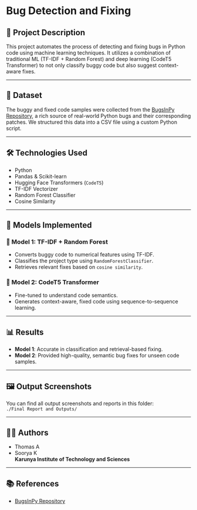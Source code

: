 # Bug Detection and Fixing

## 📌 Project Description
This project automates the process of detecting and fixing bugs in Python code using machine learning techniques. It utilizes a combination of traditional ML (TF-IDF + Random Forest) and deep learning (CodeT5 Transformer) to not only classify buggy code but also suggest context-aware fixes.

---

## 📂 Dataset
The buggy and fixed code samples were collected from the [BugsInPy Repository](https://github.com/soarsmu/BugsInPy), a rich source of real-world Python bugs and their corresponding patches. We structured this data into a CSV file using a custom Python script.

---

## 🛠 Technologies Used
- Python
- Pandas & Scikit-learn
- Hugging Face Transformers (`CodeT5`)
- TF-IDF Vectorizer
- Random Forest Classifier
- Cosine Similarity

---

## 🧪 Models Implemented

### 🔹 Model 1: TF-IDF + Random Forest
- Converts buggy code to numerical features using TF-IDF.
- Classifies the project type using `RandomForestClassifier`.
- Retrieves relevant fixes based on `cosine similarity`.

### 🔹 Model 2: CodeT5 Transformer
- Fine-tuned to understand code semantics.
- Generates context-aware, fixed code using sequence-to-sequence learning.

---

## 📊 Results
- **Model 1**: Accurate in classification and retrieval-based fixing.
- **Model 2**: Provided high-quality, semantic bug fixes for unseen code samples.

---

## 🖼️ Output Screenshots

You can find all output screenshots and reports in this folder:  
`./Final Report and Outputs/`

---


## 👨‍💻 Authors
- Thomas A  
- Soorya K  
**Karunya Institute of Technology and Sciences**

---

## 📚 References
- [BugsInPy Repository](https://github.com/soarsmu/BugsInPy)


